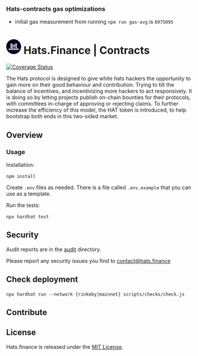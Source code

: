 ### Hats-contracts gas optimizations

- initial gas measurement from running `npm run gas-avg` is `6975095`

# <img src="https://raw.githubusercontent.com/hats-finance/icons/main/hats.svg" alt="Hats.Finance" text="sds" height="40px"> Hats.Finance | Contracts

[![Coverage Status](https://coveralls.io/repos/github/hats-finance/hats-contracts/badge.svg?t=Ko4Ndz&kill_cache=2)](https://coveralls.io/github/hats-finance/hats-contracts)

The Hats protocol is designed to give white hats hackers the opportunity to gain more on their good behaviour and contribution. Trying to tilt the balance of incentives, and incentivizing more hackers to act responsively. It is doing so by letting projects publish on-chain bounties for their protocols, with committees in-charge of approving or rejecting claims. To further increase the efficiency of this model, the HAT token is introduced, to help bootstrap both ends in this two-sided market.

## Overview

### Usage

Installation:

```
npm install
```

Create `.env` files as needed. There is a file called `.env.example` that you can use as a template.

Run the tests:

```
npx hardhat test
```

## Security

Audit reports are in the [audit](./audit) directory.

Please report any security issues you find to contact@hats.finance

## Check deployment

`npx hardhat run --network {rinkeby|mainnet} scripts/checks/check.js`

## Contribute

## License

Hats.finance is released under the [MIT License](LICENSE).
